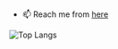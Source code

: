 

- 📫 Reach me from [here](https://y.at/🤘🚀🎰🔮)

![Top Langs](https://github-readme-stats.vercel.app/api/top-langs/?username=helincesxyz&layout=pie)
